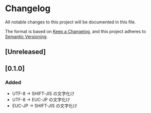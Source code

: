 # Changelog

All notable changes to this project will be documented in this file.

The format is based on [Keep a Changelog](https://keepachangelog.com/en/1.0.0/),
and this project adheres to [Semantic Versioning](https://semver.org/spec/v2.0.0.html).

## [Unreleased]

## [0.1.0]

### Added

- UTF-8 -> SHIFT-JIS の文字化け
- UTF-8 -> EUC-JP の文字化け
- EUC-JP -> SHIFT-JIS の文字化け
